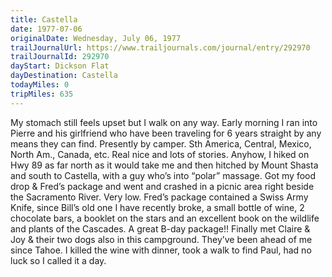 ```yaml
---
title: Castella
date: 1977-07-06
originalDate: Wednesday, July 06, 1977
trailJournalUrl: https://www.trailjournals.com/journal/entry/292970
trailJournalId: 292970
dayStart: Dickson Flat
dayDestination: Castella
todayMiles: 0
tripMiles: 635
---
```

My stomach still feels upset but I walk on any way. Early morning I ran into Pierre and his girlfriend who have been traveling for 6 years straight by any means they can find. Presently by camper. Sth America, Central, Mexico, North Am., Canada, etc. Real nice and lots of stories. Anyhow, I hiked on Hwy 89 as far north as it would take me and then hitched by Mount Shasta and south to Castella, with a guy who’s into “polar” massage. Got my food drop & Fred’s package and went and crashed in a picnic area right beside the Sacramento River. Very low. Fred’s package contained a Swiss Army Knife, since Bill’s old one I have recently broke, a small bottle of wine, 2 chocolate bars, a booklet on the stars and an excellent book on the wildlife and plants of the Cascades. A great B-day package!! Finally met Claire & Joy & their two dogs also in this campground. They’ve been ahead of me since Tahoe. I killed the wine with dinner, took a walk to find Paul, had no luck so I called it a day.
